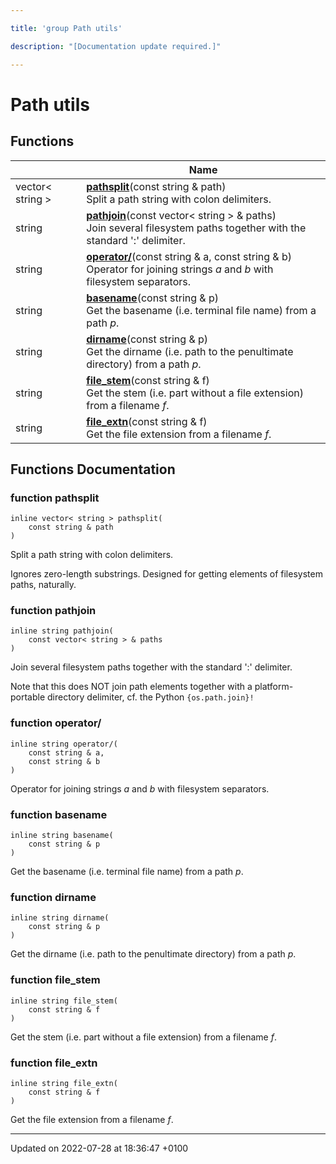 ```yaml
---

title: 'group Path utils'

description: "[Documentation update required.]"

---
```


# Path utils



## Functions

|                | Name           |
| -------------- | -------------- |
| vector< string > | **[pathsplit](/documentation/code/modules/group__pathutils/#function-pathsplit)**(const string & path)<br>Split a path string with colon delimiters.  |
| string | **[pathjoin](/documentation/code/modules/group__pathutils/#function-pathjoin)**(const vector< string > & paths)<br>Join several filesystem paths together with the standard ':' delimiter.  |
| string | **[operator/](/documentation/code/modules/group__pathutils/#function-operator/)**(const string & a, const string & b)<br>Operator for joining strings _a_ and _b_ with filesystem separators.  |
| string | **[basename](/documentation/code/modules/group__pathutils/#function-basename)**(const string & p)<br>Get the basename (i.e. terminal file name) from a path _p_.  |
| string | **[dirname](/documentation/code/modules/group__pathutils/#function-dirname)**(const string & p)<br>Get the dirname (i.e. path to the penultimate directory) from a path _p_.  |
| string | **[file_stem](/documentation/code/modules/group__pathutils/#function-file-stem)**(const string & f)<br>Get the stem (i.e. part without a file extension) from a filename _f_.  |
| string | **[file_extn](/documentation/code/modules/group__pathutils/#function-file-extn)**(const string & f)<br>Get the file extension from a filename _f_.  |


## Functions Documentation

### function pathsplit

```
inline vector< string > pathsplit(
    const string & path
)
```

Split a path string with colon delimiters. 

Ignores zero-length substrings. Designed for getting elements of filesystem paths, naturally. 


### function pathjoin

```
inline string pathjoin(
    const vector< string > & paths
)
```

Join several filesystem paths together with the standard ':' delimiter. 

Note that this does NOT join path elements together with a platform-portable directory delimiter, cf. the Python <code>{os.path.join}!</code>


### function operator/

```
inline string operator/(
    const string & a,
    const string & b
)
```

Operator for joining strings _a_ and _b_ with filesystem separators. 

### function basename

```
inline string basename(
    const string & p
)
```

Get the basename (i.e. terminal file name) from a path _p_. 

### function dirname

```
inline string dirname(
    const string & p
)
```

Get the dirname (i.e. path to the penultimate directory) from a path _p_. 

### function file_stem

```
inline string file_stem(
    const string & f
)
```

Get the stem (i.e. part without a file extension) from a filename _f_. 

### function file_extn

```
inline string file_extn(
    const string & f
)
```

Get the file extension from a filename _f_. 





-------------------------------

Updated on 2022-07-28 at 18:36:47 +0100
